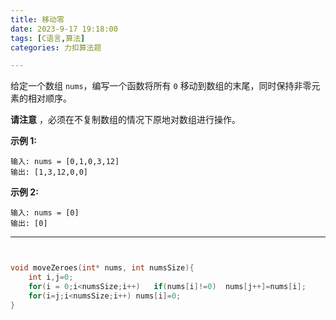 ```yaml
---
title: 移动零
date: 2023-9-17 19:18:00
tags: [C语言,算法]
categories: 力扣算法题

---
```


给定一个数组 `nums`，编写一个函数将所有 `0` 移动到数组的末尾，同时保持非零元素的相对顺序。

**请注意** ，必须在不复制数组的情况下原地对数组进行操作。

 

**示例 1:**

```
输入: nums = [0,1,0,3,12]
输出: [1,3,12,0,0]
```

**示例 2:**

```
输入: nums = [0]
输出: [0]
```

 



---

~~~c


void moveZeroes(int* nums, int numsSize){
    int i,j=0;
    for(i = 0;i<numsSize;i++)   if(nums[i]!=0)  nums[j++]=nums[i];
    for(i=j;i<numsSize;i++) nums[i]=0;
}
~~~

